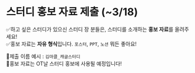 # 스터디 홍보 자료 제출 (~3/18)

✅하고 싶은 스터디가 있으신 스터디 장 분들은, 스터디를 소개하는 **홍보 자료**를 올려주세요! <br>
✅홍보 자료는 **자유 형식**입니다. `포스터`, `PPT`, `노션` 뭐든 좋아요! <br>

📌제출 이름 예시 : `김마클_캐글스터디` <br>
📌홍보 자료는 OT날 스터디 홍보에 사용될 예정입니다!
